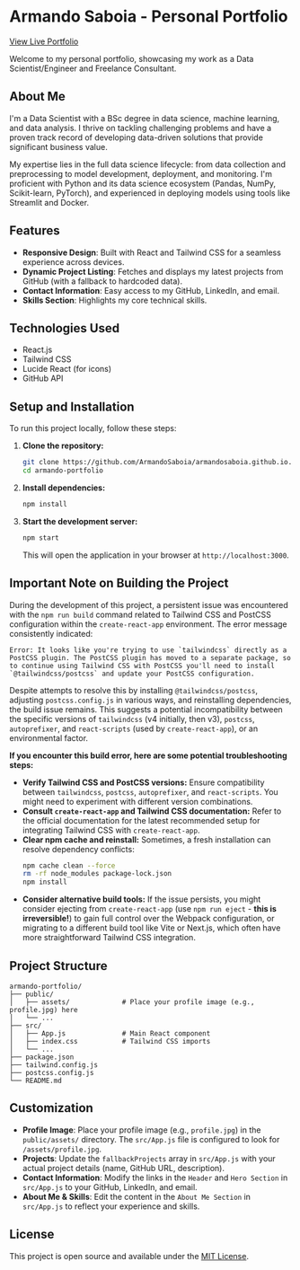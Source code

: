 # Armando Saboia - Personal Portfolio

[View Live Portfolio](https://armandosaboia.github.io/armando-portfolio/)

Welcome to my personal portfolio, showcasing my work as a Data Scientist/Engineer and Freelance Consultant.

## About Me

I'm a Data Scientist with a BSc degree in data science, machine learning, and data analysis. I thrive on tackling challenging problems and have a proven track record of developing data-driven solutions that provide significant business value.

My expertise lies in the full data science lifecycle: from data collection and preprocessing to model development, deployment, and monitoring. I'm proficient with Python and its data science ecosystem (Pandas, NumPy, Scikit-learn, PyTorch), and experienced in deploying models using tools like Streamlit and Docker.

## Features

- **Responsive Design**: Built with React and Tailwind CSS for a seamless experience across devices.
- **Dynamic Project Listing**: Fetches and displays my latest projects from GitHub (with a fallback to hardcoded data).
- **Contact Information**: Easy access to my GitHub, LinkedIn, and email.
- **Skills Section**: Highlights my core technical skills.

## Technologies Used

- React.js
- Tailwind CSS
- Lucide React (for icons)
- GitHub API

## Setup and Installation

To run this project locally, follow these steps:

1.  **Clone the repository:**
    ```bash
    git clone https://github.com/ArmandoSaboia/armandosaboia.github.io.git
    cd armando-portfolio
    ```

2.  **Install dependencies:**
    ```bash
    npm install
    ```

3.  **Start the development server:**
    ```bash
    npm start
    ```
    This will open the application in your browser at `http://localhost:3000`.

## Important Note on Building the Project

During the development of this project, a persistent issue was encountered with the `npm run build` command related to Tailwind CSS and PostCSS configuration within the `create-react-app` environment. The error message consistently indicated:

```
Error: It looks like you're trying to use `tailwindcss` directly as a PostCSS plugin. The PostCSS plugin has moved to a separate package, so to continue using Tailwind CSS with PostCSS you'll need to install `@tailwindcss/postcss` and update your PostCSS configuration.
```

Despite attempts to resolve this by installing `@tailwindcss/postcss`, adjusting `postcss.config.js` in various ways, and reinstalling dependencies, the build issue remains. This suggests a potential incompatibility between the specific versions of `tailwindcss` (v4 initially, then v3), `postcss`, `autoprefixer`, and `react-scripts` (used by `create-react-app`), or an environmental factor.

**If you encounter this build error, here are some potential troubleshooting steps:**

-   **Verify Tailwind CSS and PostCSS versions:** Ensure compatibility between `tailwindcss`, `postcss`, `autoprefixer`, and `react-scripts`. You might need to experiment with different version combinations.
-   **Consult `create-react-app` and Tailwind CSS documentation:** Refer to the official documentation for the latest recommended setup for integrating Tailwind CSS with `create-react-app`.
-   **Clear npm cache and reinstall:** Sometimes, a fresh installation can resolve dependency conflicts:
    ```bash
    npm cache clean --force
    rm -rf node_modules package-lock.json
    npm install
    ```
-   **Consider alternative build tools:** If the issue persists, you might consider ejecting from `create-react-app` (use `npm run eject` - **this is irreversible!**) to gain full control over the Webpack configuration, or migrating to a different build tool like Vite or Next.js, which often have more straightforward Tailwind CSS integration.

## Project Structure

```
armando-portfolio/
├── public/
│   ├── assets/             # Place your profile image (e.g., profile.jpg) here
│   └── ...
├── src/
│   ├── App.js              # Main React component
│   ├── index.css           # Tailwind CSS imports
│   └── ...
├── package.json
├── tailwind.config.js
├── postcss.config.js
└── README.md
```

## Customization

-   **Profile Image**: Place your profile image (e.g., `profile.jpg`) in the `public/assets/` directory. The `src/App.js` file is configured to look for `/assets/profile.jpg`.
-   **Projects**: Update the `fallbackProjects` array in `src/App.js` with your actual project details (name, GitHub URL, description).
-   **Contact Information**: Modify the links in the `Header` and `Hero Section` in `src/App.js` to your GitHub, LinkedIn, and email.
-   **About Me & Skills**: Edit the content in the `About Me Section` in `src/App.js` to reflect your experience and skills.

## License

This project is open source and available under the [MIT License](LICENSE).